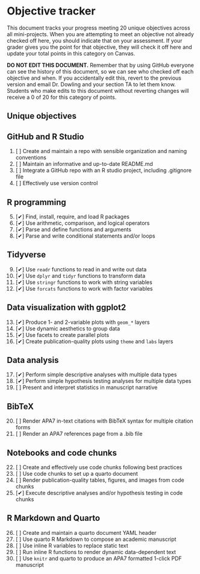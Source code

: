 # Objective tracker

This document tracks your progress meeting 20 unique objectives across all mini-projects. When you are attempting to meet an objective not already checked off here, you should indicate that on your assessment. If your grader gives you the point for that objective, they will check it off here and update your total points in this category on Canvas.

**DO NOT EDIT THIS DOCUMENT.** Remember that by using GitHub everyone can see the history of this document, so we can see who checked off each objective and when. If you accidentally edit this, revert to the previous version and email Dr. Dowling and your section TA to let them know. Students who make edits to this document without reverting changes will receive a 0 of 20 for this category of points.

## Unique objectives

## GitHub and R Studio

1.  [ ] Create and maintain a repo with sensible organization and naming conventions
2.  [ ] Maintain an informative and up-to-date README.md
3.  [ ] Integrate a GitHub repo with an R studio project, including .gitignore file
4.  [ ] Effectively use version control

## R programming

5.  [✔] Find, install, require, and load R packages
6.  [✔] Use arithmetic, comparison, and logical operators
7.  [✔] Parse and define functions and arguments
8.  [✔] Parse and write conditional statements and/or loops

## Tidyverse

9.  [✔] Use `readr` functions to read in and write out data
10. [✔] Use `dplyr` and `tidyr` functions to transform data
11. [✔] Use `stringr` functions to work with string variables
12. [✔] Use `forcats` functions to work with factor variables

## Data visualization with ggplot2

13. [✔] Produce 1- and 2-variable plots with `geom_*` layers
14. [✔] Use dynamic aesthetics to group data
15. [✔] Use facets to create parallel plots
16. [✔] Create publication-quality plots using `theme` and `labs` layers

## Data analysis

17. [✔] Perform simple descriptive analyses with multiple data types
18. [✔] Perform simple hypothesis testing analyses for multiple data types
19. [ ] Present and interpret statistics in manuscript narrative

## BibTeX

20. [ ] Render APA7 in-text citations with BibTeX syntax for multiple citation forms
21. [ ] Render an APA7 references page from a .bib file

## Notebooks and code chunks

22. [ ] Create and effectively use code chunks following best practices
23. [ ] Use code chunks to set up a quarto document
24. [ ] Render publication-quality tables, figures, and images from code chunks
25. [✔] Execute descriptive analyses and/or hypothesis testing in code chunks

## R Markdown and Quarto

26. [ ] Create and maintain a quarto document YAML header
27. [ ] Use quarto R Markdown to compose an academic manuscript
28. [ ] Use inline R variables to replace static text
29. [ ] Run inline R functions to render dynamic data-dependent text
30. [ ] Use `knitr` and quarto to produce an APA7 formatted 1-click PDF manuscript
